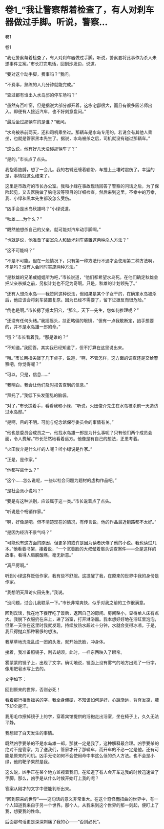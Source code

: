# 卷1_“我让警察帮着检查了，有人对刹车器做过手脚。听说，警察...

卷1

卷1

“我让警察帮着检查了，有人对刹车器做过手脚。听说，警察要将此事作为杀人未遂事件立案。”市长打完电话，回到沙发边，说道。

“要对这个动手脚，费事吗？”我问。

“不费事，熟练的人几分钟就能完成。”

“查过都有谁出入水岛邸的停车场吗？”

“虽然有百叶窗，但是据说大部分都开着。这栋宅邸很大，而且有很多园艺师出入。即便有人接近汽车，也不好刻意盘问。”

“最后坐过那辆车的是谁？”我问。

“水岛被杀前两天，还和司机乘坐过。那辆车是水岛专用的。若说会有其他人乘坐，也就是管家黑本先生了。据说，水岛被杀之后，司机就没有碰过那辆车。”

“这么说，他有好几天没碰那辆车了？”

“是的。”市长点了点头。

我抱着胳膊，想了一会儿。我的右臂还缠着綳带，车撞上土堆时震伤了。幸运的是，事情就这么结束了。

这里是市政府的市长办公室。我和小绿在事故现场回答了警察的问话之后，为了保险起见，又去医院做了脑电波等项目的详细检查，然后来到这里。不幸中的万幸，我、小绿和黑本先生都没怎么受伤。

“凶手会是水岛秋雄吗？”小绿说道。

“秋雄……为什么？”

“既然他想杀自己的父亲，就可能对汽车动手脚啊。”

“也就是说，他准备了密室杀人和破坏刹车装置这两种杀人方法？”

“这不可能吗？”

“不是不可能。但在一般情况下，只有第一种方法行不通才会使用第二种方法啊，不是吗？没有人会同时实施两种方法。”

“是秋雄的兄弟或姐姐所为吧，”市长说道，“他们都希望水岛死。在他们确定秋雄会把父亲杀掉之前，另拟计划也不足为奇啊。只是，秋雄的计划领先了。”

“还有人想杀水岛——我赞同这种说法，但如果是某个子女干的，在确定水岛被杀后，他应该会将刹车装置复原。因为已经不需要了，留下证据反而很危险。”

“倒也是啊。”市长摁了摁太阳穴，“那么，天下一先生，您如何推理呢？”

“还没有任何头绪。”我摇摇头，扶正略偏的眼镜，“但有一点我敢断定，凶手想要的，并不是水岛雄一郎的命。”

“哦？”市长看着我，“那是谁的？”

“不知道。”我回答。其实我已经知道了，但不打算在这里说出来。

“哦。”市长用指尖敲了几下桌子，说道，“啊，不管怎样，这方面的调查还是交给警察吧，你觉得呢？”

“可以。只是，信息……”

“我明白。我会让他们及时报告查到的信息。”

“拜托了。”我低下头发蓬乱的脑袋。

“对了，”市长搓着手，看看我和小绿，“听说，火田俊介先生在水岛被杀前一天造访过水岛邸。”

“是啊，目的不明。可能与纪念馆保存委员会的事情有关。”

“他也是委员会成员之一。他找水岛雄一郎是为什么事呢？只有他们两个成员会面，令人费解。”市长茫然地看着远方。他像是有自己的想法，正思考着。

“火田俊介是什么样的人呢？听小绿说是作家。”

“正是，是作家。”

“他都写些什么？”

“这个……怎么说呢，一些以社会问题为题材的虚构作品吧。”

“是社会派小说吗？”

“要是有这种派别，应该属于这一类。”市长说着点了点头。

“听说是个畅销作家。”

“啊，好像是吧。但不清楚现在的情况，有传言说，他的作品最近销路都不太好。”

“是因为经济不景气吗？”

“可能也有这方面的原因，但更多的或许是因为读者厌倦了他的小说。我也读过几本。”他看着书架，接着说，“一个沉着脸的大叔皱着眉头调查案件——全是这样的故事。看得人肩膀酸痛，毫无新意。”

“真严厉啊。”

听到小绿这样贬低作家，我有些不舒服。这提醒了我，在原来的世界中我的身份是作家。

“我想明天拜访火田先生。”我说。

“没问题，过会儿我联系一下。”市长非常爽快，似乎对我之前的工作很满意。

回到宾馆，我在地下餐厅吃了饭后，返回自己的房间。房间略小，显得单人床有点大。我脱下衣服扔在床上，进了浴室，打开淋浴器。我本想好好地在浴缸里泡泡，但第一天住在这里时我就发现，持续放热水超过十分钟，水就会变得冰凉。于是，我只得抛弃那种奢侈的想法。

我草草地洗洗乱成一团的头发，就开始洗脸，冲身体。

接着，我准备照镜子，刮去胡须。此时，一样东西映入了眼帘。

雾蒙蒙的镜子上，出现了文字。确切地说，镜面上没有雾气的地方出现了一行字，像用肥皂水写上去的。

文字如下：

回到原来的世界，否则必死！

看着那行相当拙劣的字，我全身僵硬，不知该如何是好，心跳渐远，背脊发凉，腋下却全是汗。

我用毛巾擦掉镜子上的字，穿着宾馆提供的浴袍走出浴室，坐在椅子上，久久无法平静。

我想起了白天发生的事情。

既然凶手要杀的不是水岛雄一郎，那就一定是我了，这种解释最合理。凶手要杀的绝对不是管家。为了送我们，管家才开了那辆车，而开车的不必一定是他。还有可能是原来的司机。凶手无论如何不会使用命中率这么低的杀人方法。也不会是小绿，他的靶子果然是我。

这么说，凶手正在某个地方监视着我们，在知道了有人会开车送我的时候迅速做了手脚。那么，凶手是从什么时候开始盯上我的呢？

答案从刚才的文字中便能判断出来。

“回到原来的世界”——这句话的意义非常重大。在这个奇怪而扭曲的世界中，有一个人知道我来自于另一个世界。那个人，从我来到这个世界的那一刻起，便盯上了我，想要我的性命。

后面那句话更是深深刺痛了我的心——“否则必死”。